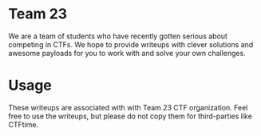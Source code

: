 # Team 23
We are a team of students who have recently gotten serious about competing in CTFs. We hope to provide writeups with clever solutions and awesome payloads for you to work with and solve your own challenges.

# Usage
These writeups are associated with with Team 23 CTF organization. Feel free to use the writeups, but please do not copy them for third-parties like CTFtime.
